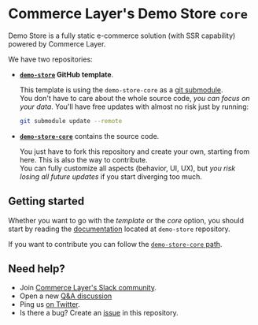 # Commerce Layer's Demo Store `core`

Demo Store is a fully static e-commerce solution (with SSR capability) powered by Commerce Layer.

We have two repositories:

* **[`demo-store`](https://github.com/commercelayer/demo-store) GitHub template**.

    This template is using the `demo-store-core` as a [git submodule](https://git-scm.com/book/en/v2/Git-Tools-Submodules).  
    You don't have to care about the whole source code, *you can focus on your data*. You'll have free updates with almost no risk just by running:

    ```sh
    git submodule update --remote
    ```

* **[`demo-store-core`](https://github.com/commercelayer/demo-store-core)** contains the source code.

  You just have to fork this repository and create your own, starting from here. This is also the way to contribute.  
  You can fully customize all aspects (behavior, UI, UX), but *you risk losing all future updates* if you start diverging too much.

## Getting started

Whether you want to go with the *template* or the *core* option, you should start by reading the [documentation](https://github.com/commercelayer/demo-store) located at `demo-store` repository.

If you want to contribute you can follow the [`demo-store-core` path](https://github.com/commercelayer/demo-store#getting-started).

## Need help?

* Join [Commerce Layer's Slack community](https://slack.commercelayer.app).
* Open a new [Q&A discussion](https://github.com/commercelayer/demo-store-core/discussions/categories/q-a)
* Ping us [on Twitter](https://twitter.com/commercelayer).
* Is there a bug? Create an [issue](https://github.com/commercelayer/demo-store-core/issues) in this repository.
